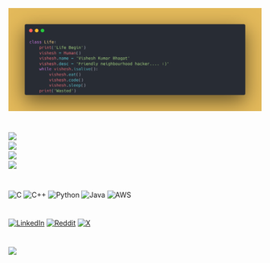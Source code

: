 
![](./intro.png)
#
![](https://github-readme-stats.vercel.app/api/top-langs/?username=VisheshKumarBhagat&theme=onedark&hide_border=false&include_all_commits=true&count_private=false&layout=compact)<br/>
![](https://github-readme-stats.vercel.app/api?username=VisheshKumarBhagat&theme=onedark&hide_border=false&include_all_commits=true&count_private=false)<br/>
![](https://github-readme-streak-stats.herokuapp.com/?user=VisheshKumarBhagat&theme=onedark&hide_border=false)<br/>
![](https://github-contributor-stats.vercel.app/api?username=VisheshKumarBhagat&limit=5&theme=onedark&combine_all_yearly_contributions=true)<br/>
#
![C](https://img.shields.io/badge/c-%2300599C.svg?style=for-the-badge&logo=c&logoColor=white) ![C++](https://img.shields.io/badge/c++-%2300599C.svg?style=for-the-badge&logo=c%2B%2B&logoColor=white) ![Python](https://img.shields.io/badge/python-3670A0?style=for-the-badge&logo=python&logoColor=ffdd54) ![Java](https://img.shields.io/badge/java-%23ED8B00.svg?style=for-the-badge&logo=openjdk&logoColor=white) ![AWS](https://img.shields.io/badge/AWS-%23FF9900.svg?style=for-the-badge&logo=amazon-aws&logoColor=white)
#
[![LinkedIn](https://img.shields.io/badge/LinkedIn-%230077B5.svg?logo=linkedin&logoColor=white)](https://www.linkedin.com/in/vishesh-kumar-bhagat-81810b279) [![Reddit](https://img.shields.io/badge/Reddit-%23FF4500.svg?logo=Reddit&logoColor=white)](https://reddit.com/user/Psycho_Sniper) [![X](https://img.shields.io/badge/X-black.svg?logo=X&logoColor=white)](https://x.com/PsychoSniper12) 
#
[![](https://visitcount.itsvg.in/api?id=VisheshKumarBhagat&icon=0&color=7)](https://visitcount.itsvg.in)
